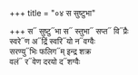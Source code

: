 +++
title = "०४ स सुष्टुभा"

+++
स᳓ सुष्टु᳓भा स᳓ स्तुभा᳓ सप्त᳓ वि᳓प्रैः  
स्वरे᳓ण अ᳓द्रिं स्वरि᳓यो न᳓वग्वैः  
सरण्यु᳓भिः फलिग᳓म् इन्द्र शक्र  
वलं᳓ र᳓वेण दरयो द᳓शग्वैः